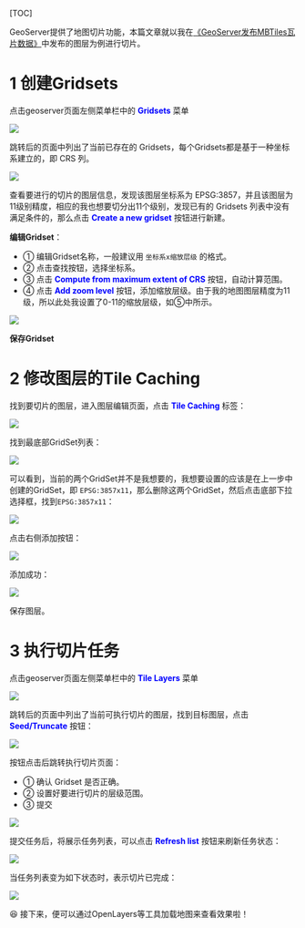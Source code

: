 [TOC]

GeoServer提供了地图切片功能，本篇文章就以我在<a href="./GeoServer发布MBTiles瓦片数据.html" target="_blank">《GeoServer发布MBTiles瓦片数据》</a>中发布的图层为例进行切片。



# 1 创建Gridsets

点击geoserver页面左侧菜单栏中的 **<font color="blue">Gridsets</font>** 菜单

![](./resources/3.5.png)



跳转后的页面中列出了当前已存在的 Gridsets，每个Gridsets都是基于一种坐标系建立的，即 CRS 列。

![](./resources/3.1.png)



查看要进行的切片的图层信息，发现该图层坐标系为 EPSG:3857，并且该图层为11级别精度，相应的我也想要切分出11个级别，发现已有的 Gridsets 列表中没有满足条件的，那么点击 **<font color="blue">Create a new gridset</font>** 按钮进行新建。



**编辑Gridset**：

- ① 编辑Gridset名称，一般建议用 `坐标系x缩放层级` 的格式。
- ② 点击查找按钮，选择坐标系。
- ③ 点击 **<font color="blue">Compute from maximum extent of CRS</font>** 按钮，自动计算范围。
- ④ 点击 **<font color="blue">Add zoom level</font>** 按钮，添加缩放层级。由于我的地图图层精度为11级，所以此处我设置了0-11的缩放层级，如⑤中所示。

![](./resources/3.2.png)

 

**保存Gridset**



# 2 修改图层的Tile Caching

找到要切片的图层，进入图层编辑页面，点击 **<font color="blue">Tile Caching</font>** 标签：

![](./resources/3.3.png)



找到最底部GridSet列表：

![](./resources/3.4.png)



可以看到，当前的两个GridSet并不是我想要的，我想要设置的应该是在上一步中创建的GridSet，即 `EPSG:3857x11`，那么删除这两个GridSet，然后点击底部下拉选择框，找到`EPSG:3857x11`：

![](./resources/3.6.png)

点击右侧添加按钮：

![](./resources/3.7.png)

添加成功：

![](./resources/3.8.png)

保存图层。



# 3 执行切片任务

点击geoserver页面左侧菜单栏中的 **<font color="blue">Tile Layers</font>** 菜单

![](./resources/3.9.png)



跳转后的页面中列出了当前可执行切片的图层，找到目标图层，点击 **<font color="blue">Seed/Truncate</font>** 按钮：

![](./resources/3.10.png)

按钮点击后跳转执行切片页面：

- ① 确认 Gridset 是否正确。
- ② 设置好要进行切片的层级范围。
- ③ 提交

![](./resources/3.11.png)

提交任务后，将展示任务列表，可以点击 **<font color="blue">Refresh list</font>** 按钮来刷新任务状态：

![](./resources/3.12.png)



当任务列表变为如下状态时，表示切片已完成：

![](./resources/3.13.png)



:laughing: 接下来，便可以通过OpenLayers等工具加载地图来查看效果啦！